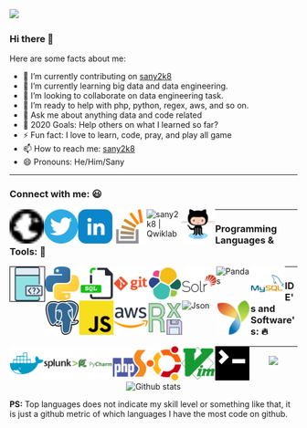 
[![](https://i.pinimg.com/originals/54/00/af/5400af2f3c9c08f5c2ddc97e14937a02.gif)](https://stackoverflow.com/users/story/1138192)

### Hi there 👋

Here are some facts about me:

- 🔭 I’m currently contributing on [sany2k8][profile]
- 🌱 I’m currently learning big data and data engineering.
- 👯 I’m looking to collaborate on data engineering task.
- 🤔 I’m ready to help with php, python, regex, aws, and so on.
- 💬 Ask me about anything data and code related
- 🥅 2020 Goals: Help others on what I learned so far?
- ⚡ Fun fact: I love to learn, code, pray, and play all game
- 📫 How to reach me: [sany2k8][profile]
- 😄 Pronouns: He/Him/Sany

---


### Connect with me: :smiley:

[<img align="left" alt="sany2k8.com" width="60px" src="https://raw.githubusercontent.com/iconic/open-iconic/master/svg/globe.svg" />][website]
[<img align="left" alt="sany2k8 | Twitter" width="60px" src="https://raw.githubusercontent.com/sany2k8/sany2k8/master/images/twitter.png" />][twitter]
[<img align="left" alt="sany2k8 | LinkedIn" width="60px" src="https://raw.githubusercontent.com/sany2k8/sany2k8/master/images/linkedin.png" />][linkedin]
[<img align="left" alt="sany2k8 | Stackoverflow" width="60px" src="https://raw.githubusercontent.com/sany2k8/sany2k8/master/images/stackoverflow.png" />][activity]
[<img align="left" alt="sany2k8 | Qwiklab" width="60px" src="https://cdn.jsdelivr.net/npm/simple-icons@3.4.0/icons/google.svg" />][quicklab]
[<img align="left" alt="sany2k8 | Github" width="60px" src="https://raw.githubusercontent.com/sany2k8/sany2k8/master/images/github.png" />][github]


---


### Programming Languages & Tools: :rocket:


[<img align="left" alt="PHP" style="border:1px solid black"  width="60px" src="https://raw.githubusercontent.com/sany2k8/sany2k8/master/images/php.png" />][phptag]
[<img align="left" alt="Python" width="60px" src="https://raw.githubusercontent.com/sany2k8/sany2k8/master/images/python.png" />][pythontag]
[<img align="left" alt="SQL" width="60px" src="https://raw.githubusercontent.com/sany2k8/sany2k8/master/images/sql.png" />][sqltag]
[<img align="left" alt="Git" width="60px" src="https://raw.githubusercontent.com/sany2k8/sany2k8/master/images/git.png" />][gittag]
[<img align="left" alt="Elasticsearch" width="60px" src="https://raw.githubusercontent.com/sany2k8/sany2k8/master/images/elasticsearch.png" />][elasticsearch]
[<img align="left" alt="Solr" width="60px" src="https://raw.githubusercontent.com/sany2k8/sany2k8/master/images/solr.png" />][solr]
[<img align="left" alt="Pandas" width="60px" src="https://upload.wikimedia.org/wikipedia/commons/thumb/e/ed/Pandas_logo.svg/1200px-Pandas_logo.svg.png"/>][pandas]
[<img align="left" alt="MySQL" width="60px" src="https://raw.githubusercontent.com/sany2k8/sany2k8/master/images/mysql.png" />][mysqltag]
[<img align="left" alt="PostGreSql" width="60px" src="https://raw.githubusercontent.com/sany2k8/sany2k8/master/images/postgresql.png" />][postgrestag]
[<img align="left" alt="JavaScript" width="60px" src="https://raw.githubusercontent.com/sany2k8/sany2k8/master/images/javascript.png" />][jstag]
[<img align="left" alt="PostGreSql" width="60px" src="https://raw.githubusercontent.com/sany2k8/sany2k8/master/images/aws.png" />][awstag]
[<img align="left" alt="Regex" width="60px" src="https://raw.githubusercontent.com/sany2k8/sany2k8/master/images/regex.jpeg"/>][regex]
[<img align="left" alt="Json" width="60px" src="https://img.icons8.com/nolan/64/json.png"/>][json]
[<img align="left" alt="Yii" width="60px" src="https://raw.githubusercontent.com/sany2k8/sany2k8/master/images/yii.png"/>][yii]


---


### IDE's and Software's: :fire:


[<img align="left" alt="Docker" width="60px" src="https://raw.githubusercontent.com/sany2k8/sany2k8/master/images/docker.png"/>][docker]
[<img align="left" alt="Splunk" width="60px" src="https://raw.githubusercontent.com/sany2k8/sany2k8/master/images/splunk.png"/>][splunk]
[<img align="left" alt="PyCharm" width="60px" src="https://raw.githubusercontent.com/sany2k8/sany2k8/master/images/pycharm.png"/>][pycharm]
[<img align="left" alt="PhpStorm" width="60px" src="https://raw.githubusercontent.com/sany2k8/sany2k8/master/images/phpstorm.png"/>][phpstorm]
[<img align="left" alt="Ubuntu" width="60px" src="https://raw.githubusercontent.com/sany2k8/sany2k8/master/images/ubuntu.png"/>][ubuntu]
[<img align="left" alt="Vim" width="60px" src="https://raw.githubusercontent.com/sany2k8/sany2k8/master/images/vim.png"/>][vim]
[<img align="left" alt="Terminal" width="60px" src="https://raw.githubusercontent.com/sany2k8/sany2k8/master/images/terminal.png"/>][terminal]



---


<p align="center">
  <img align="center" src="https://github-readme-stats.vercel.app/api/top-langs/?username=sany2k8&theme=radical&hide_langs_below=1&layout=compact" />
  <img align="center" src="https://github-readme-stats.vercel.app/api?username=sany2k8&show_icons=true&theme=radical&line_height=21" alt="Github stats"/>
</p>

**PS:** Top languages does not indicate my skill level or something like that, it is just a github metric of which languages I have the most code on github.

<br />


[profile]: https://stackoverflow.com/users/1138192/always-sunny?tab=profile
[website]: https://stackoverflow.com/users/story/1138192
[activity]: https://stackoverflow.com/users/1138192/always-sunny?tab=topactivity
[quicklab]: https://www.qwiklabs.com/public_profiles/df9e282a-1e18-4aca-b807-68a66d150f41
[twitter]: https://twitter.com/MdSany2k8
[youtube]: https://youtube.com/sany2k8
[instagram]: https://instagram.com/sany2k8
[linkedin]: https://www.linkedin.com/in/md-sany-ahmed-9ab00745
[github]: https://github.com/sany2k8
[phptag]: https://stackoverflow.com/search?q=user:1138192+[php]
[sqltag]: https://stackoverflow.com/search?q=user:1138192+[sql]
[gittag]: https://stackoverflow.com/search?q=user:1138192+[git]
[mysqltag]: https://stackoverflow.com/search?q=user:1138192+[mysql]
[postgrestag]: https://stackoverflow.com/search?q=user:1138192+[postgres]
[jstag]: https://stackoverflow.com/search?q=user:1138192+[js]
[pythontag]: https://stackoverflow.com/search?q=user:1138192+[python]
[awstag]: https://stackoverflow.com/search?q=user:1138192+[aws]
[regex]: https://stackoverflow.com/search?q=user:1138192+[regex]
[splunk]: https://stackoverflow.com/search?q=user:1138192+[splunk]
[elasticsearch]: https://stackoverflow.com/search?q=user:1138192+[elasticsearch]
[solr]: https://stackoverflow.com/search?q=user:1138192+[solr]
[json]: https://stackoverflow.com/search?q=user:1138192+[json]
[pandas]: https://stackoverflow.com/search?q=user:1138192+[pandas]
[pycharm]: https://stackoverflow.com/search?q=user:1138192+[github]
[docker]: https://stackoverflow.com/search?q=user:1138192+[docker]
[ubuntu]: https://stackoverflow.com/search?q=user:1138192+[ubuntu]
[phpstorm]: https://stackoverflow.com/search?q=user:1138192+[phpstorm]
[yii]: https://stackoverflow.com/search?q=user:1138192+[yii]
[vim]: https://stackoverflow.com/search?q=user:1138192+[vim]
[terminal]: https://stackoverflow.com/search?q=user:1138192+[bash]
